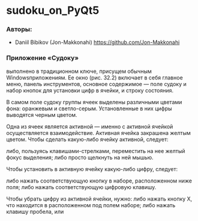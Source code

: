 # sudoku_on_PyQt5

### Авторы:
- Daniil Bibikov (Jon-Makkonahi) https://github.com/Jon-Makkonahi

### Приложение «Судоку» 
выполнено в традиционном ключе, присущем обычным Windowsприложениям. 
Ее окно (рис. 32.2) включает в себя главное меню, панель инструментов, 
основное содержимое — поле судоку и набор кнопок для установки цифр в ячейки, и строку состояния.

В самом поле судоку группы ячеек выделены различными цветами фона: оранжевым
и светло-серым. Установленные в них цифры выводятся черным цветом.

Одна из ячеек является активной — именно с активной ячейкой осуществляется взаимодействие. 
Активная ячейка закрашена желтым цветом.
Чтобы сделать какую-либо ячейку активной, следует:

  либо, пользуясь клавишами-стрелками, переместить на нее желтый фокус выделения;
  либо просто щелкнуть на ней мышью.

Чтобы установить в активную ячейку какую-либо цифру, следует:

  либо нажать соответствующую кнопку в наборе, расположенном ниже поля;
  либо нажать соответствующую цифровую клавишу.

Чтобы убрать цифру из активной ячейки, нужно:
  либо нажать кнопку Х, что находится в расположенном под полем наборе;
  либо нажать клавишу пробела, <Backspace> или <Del>
